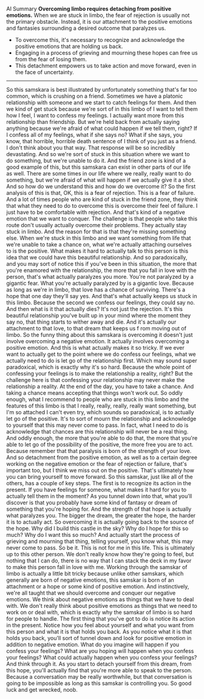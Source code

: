 AI Summary
**Overcoming limbo requires detaching from positive emotions.** When we are stuck in limbo, the fear of rejection is usually not the primary obstacle. Instead, it is our attachment to the positive emotions and fantasies surrounding a desired outcome that paralyzes us.

- To overcome this, it's necessary to recognize and acknowledge the positive emotions that are holding us back.
- Engaging in a process of grieving and mourning these hopes can free us from the fear of losing them.
- This detachment empowers us to take action and move forward, even in the face of uncertainty.

---
 
 So this samskara is best illustrated by unfortunately something that's far too common, which is crushing on a friend. Sometimes we have a platonic relationship with someone and we start to catch feelings for them. And then we kind of get stuck because we're sort of in this limbo of I want to tell them how I feel, I want to confess my feelings. I actually want more from this relationship than friendship. But we're held back from actually saying anything because we're afraid of what could happen if we tell them, right? If I confess all of my feelings, what if she says no? What if she says, you know, that horrible, horrible death sentence of I think of you just as a friend. I don't think about you that way. That response will be so incredibly devastating. And so we're sort of stuck in this situation where we want to do something, but we're unable to do it. And the friend zone is kind of a good example of this, but this samskara can exist in other parts of our life as well. There are some times in our life where we really, really want to do something, but we're afraid of what will happen if we actually give it a shot. And so how do we understand this and how do we overcome it? So the first analysis of this is that, OK, this is a fear of rejection. This is a fear of failure. And a lot of times people who are kind of stuck in the friend zone, they think that what they need to do to overcome this is overcome their feel of failure. I just have to be comfortable with rejection. And that's kind of a negative emotion that we want to conquer. The challenge is that people who take this route don't usually actually overcome their problems. They actually stay stuck in limbo. And the reason for that is that they're missing something else. When we're stuck in this limbo and we want something from life that we're unable to take a chance on, what we're actually attaching ourselves to is the positive. What makes it hard to actually talk to this person is this idea that we could have this beautiful relationship. And so paradoxically, and you may sort of notice this if you've been in this situation, the more that you're enamored with the relationship, the more that you fall in love with the person, that's what actually paralyzes you more. You're not paralyzed by a gigantic fear. What you're actually paralyzed by is a gigantic love. Because as long as we're in limbo, that love has a chance of surviving. There's a hope that one day they'll say yes. And that's what actually keeps us stuck in this limbo. Because the second we confess our feelings, they could say no. And then what is it that actually dies? It's not just the rejection. It's this beautiful relationship you've built up in your mind where the moment they say no, that thing starts to wither away and die. And it's actually our attachment to that love, to that dream that keeps us f rom moving out of limbo. So the funny thing about this samskara is overcoming it doesn't just involve overcoming a negative emotion. It actually involves overcoming a positive emotion. And this is what actually makes it so tricky. If we ever want to actually get to the point where we do confess our feelings, what we actually need to do is let go of the relationship first. Which may sound super paradoxical, which is exactly why it's so hard. Because the whole point of confessing your feelings is to make the relationship a reality, right? But the challenge here is that confessing your relationship may never make the relationship a reality. At the end of the day, you have to take a chance. And taking a chance means accepting that things won't work out. So oddly enough, what I recommend to people who are stuck in this limbo and the features of this limbo is that I really, really, really, really want something, but I'm so attached I can't even try, which sounds so paradoxical, is to actually let go of the positive. It's to sort of mourn the relationship and acknowledge to yourself that this may never come to pass. In fact, what I need to do is acknowledge that chances are this relationship will never be a real thing. And oddly enough, the more that you're able to do that, the more that you're able to let go of the possibility of the positive, the more free you are to act. Because remember that that paralysis is born of the strength of your love. And so detachment from the positive emotion, as well as to a certain degree working on the negative emotion or the fear of rejection or failure, that's important too, but I think we miss out on the positive. That's ultimately how you can bring yourself to move forward. So this samskar, just like all of the others, has a couple of key steps. The first is to recognize its action in the present. If you have feelings for someone, what makes it hard for you to actually tell them in the moment? As you tunnel down into that, what you'll discover is that you probably have some kind of fantasy or dream of something that you're hoping for. And the strength of that hope is actually what paralyzes you. The bigger the dream, the greater the hope, the harder it is to actually act. So overcoming it is actually going back to the source of the hope. Why did I build this castle in the sky? Why do I hope for this so much? Why do I want this so much? And actually start the process of grieving and mourning that thing, telling yourself, you know what, this may never come to pass. So be it. This is not for me in this life. This is ultimately up to this other person. We don't really know how they're going to feel, but nothing that I can do, there is no way that I can stack the deck in my favor to make this person fall in love with me. Working through the samskar of limbo is actually a little bit tricky because unlike other samskars, which generally are born of negative emotions, this samskar is born of an attachment or a hope or some kind of positive emotion. And instinctively, we're all taught that we should overcome and conquer our negative emotions. We think about negative emotions as things that we have to deal with. We don't really think about positive emotions as things that we need to work on or deal with, which is exactly why the samskar of limbo is so hard for people to handle. The first thing that you've got to do is notice its action in the present. Notice how you feel about yourself and what you want from this person and what it is that holds you back. As you notice what it is that holds you back, you'll sort of tunnel down and look for positive emotion in addition to negative emotion. What do you imagine will happen if you confess your feelings? What are you hoping will happen when you confess your feelings? What could actually happen when you confess your feelings? And think through it. As you start to detach yourself from this dream, from this hope, you'll actually find that you're more able to speak to the person. Because a conversation may be really worthwhile, but that conversation is going to be impossible as long as this samskar is controlling you. So good luck and get wrecked, noob.